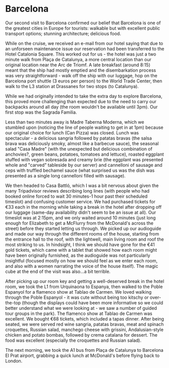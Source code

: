 # Barcelona
Our second visit to Barcelona confirmed our belief that Barcelona is one of the greatest cities in Europe for tourists: walkable but with excellent public transport options; stunning architecture; delicious food. 

While on the cruise, we received an e-mail from our hotel saying that due to an unforseen maintenance issue our reservation had been transferred to the Hotel Catalonia Square. This worked out for us - the hotel was just a two minute walk from Plaça de Catalunya, a more central location than our original location near the Arc de Triomf. A late breakfast (around 8:15) meant that the ship had mostly emptied and the disembarkation process was very straightforward - walk off the ship with our luggage, hop on the Barcelona port shuttle (3 euros per person) to the World Trade Center, then walk to the L3 station at Drassanes for two stops (to Catalunya). 

While we had originally intended to take the extra day to explore Barcelona, this proved more challenging than expected due to the need to carry our backpacks around all day (the room wouldn't be available until 3pm). Our first stop was the Sagrada Familia.

Less than two minutes away is Madre Taberna Moderna, which we stumbled upon (noticing the line of people waiting to get in at 1pm) because our original choice for lunch (Can Pizza) was closed. Lunch was spectacular - a delicious sangria followed by patatas bravas (the salsa brava was deliciously smoky, almost like a barbecue sauce), the seasonal salad "Casa Madre" (with the unexpected but delicious combination of anchovies?, green beans, potatoes, tomatoes and lettuce), roasted eggplant stuffed with vegan sobresada and creamy brie (the eggplant was presented whole and "carved" tableside by our server) and cannelloni of sausage and ceps with truffled bechamel sauce (what surprised us was the dish was presented as a single long cannelloni filled with sausage).

We then headed to Casa Battló, which I was a bit nervous about given the many Tripadvisor reviews describing long lines (with people who had booked online forced to wait 30 minutes-1 hour past their scheduled timeslot) and confusing customer service. We had purchased tickets for €33 each in the morning while taking a break in the hotel after dropping off our luggage (same-day availability didn't seem to be an issue at all). Our timeslot was at 2:15pm, and we only waited around 10 minutes (just long enough for Elizabeth to get a McFlurry from the McDonald's across the street) before they started letting us through. We picked up our audioguide and made our way through the different rooms of the house, starting from the entrance hall to the roof, with the lightwell, main living room and roof the most striking to us. In hindsight, I think we should have gone for the €41 gold tickets, which came with a tablet that showed how each room might have been originally furnished, as the audioguide was not particularly insightful (focused mostly on how we should feel as we enter each room, and also with a women narrating the voice of the house itself). The magic cube at the end of the visit was also...a bit terrible.

After picking up our room key and getting a well-deserved break in the hotel room, we took the L1 from Urquinaona to Espanya, then walked to the Poble Espanyol for a flamenco show at Tablao de Carmen. We loved walking through the Poble Espanyol - it was cute without being too kitschy or over-the-top (though the displays could have been more informative so we could better understand what we were looking at - we saw a number of guided tour groups in the park). The flamenco show at Tablao de Carmen was excellent. We bought €68 tickets, which included a tapas dinner. After being seated, we were served red wine sangria, patatas bravas, meat and spinach croquettes, Russian salad, manchego cheese with grissini, Andalusian-style chicken and potato bombas, followed by crema catalana for dessert. The food was excellent (especially the croquettes and Russian salad).

The next morning, we took the A1 bus from Plaça de Catalunya to Barcelona El Prat airport, grabbing a quick lunch at McDonald's before flying back to London.
